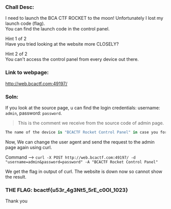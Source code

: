 ### Chall Desc:
I need to launch the BCA CTF ROCKET to the moon! Unfortunately I lost my launch code (flag).   
You can find the launch code in the control panel.  

Hint 1 of 2  
Have you tried looking at the website more CLOSELY?  

Hint 2 of 2  
You can't access the control panel from every device out there.  

### Link to webpage:
http://web.bcactf.com:49197/

### Soln:

If you look at the source page, u can find the login credentials: username: `admin`, password: `password`.  

> This is the comment we receive from the source code of admin page.  
```py 
The name of the device is "BCACTF Rocket Control Panel" in case you forgot.
``` 

Now, We can change the user agent and send the request to the admin page again using curl.

Command --> `curl -X POST http://web.bcactf.com:49197/ -d "username=admin&password=password" -A "BCACTF Rocket Control Panel"`

We get the flag in output of curl. The website is down now so cannot show the result.

### THE FLAG: bcactf{u53r_4g3Nt5_5rE_c0Ol_1023}

Thank you
